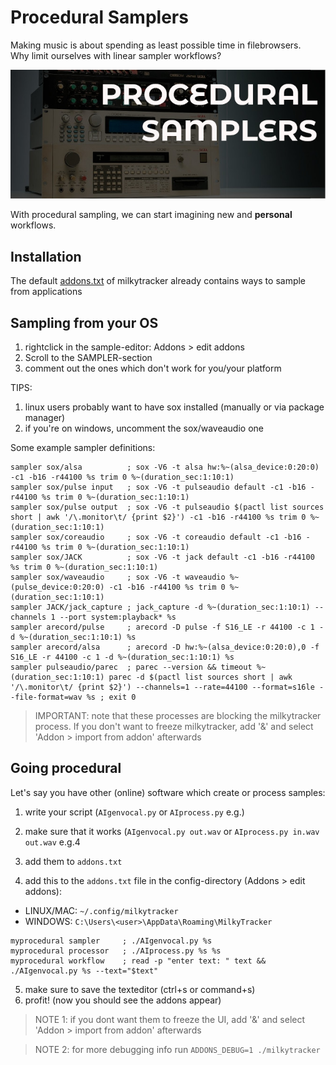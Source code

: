# Procedural Samplers 

Making music is about spending as least possible time in filebrowsers.<br>
Why limit ourselves with linear sampler workflows?

![](screenshot.jpg)

With procedural sampling, we can start imagining new and **personal** workflows.

## Installation

The default [addons.txt](https://github.com/milkytracker/MilkyTracker/blob/master/src/tools/archivewriter.cpp) of milkytracker already contains ways to sample from applications

## Sampling from your OS

1. rightclick in the sample-editor: Addons > edit addons
2. Scroll to the SAMPLER-section
3. comment out the ones which don't work for you/your platform

TIPS:

1. linux users probably want to have sox installed (manually or via package manager)
2. if you're on windows, uncomment the sox/waveaudio one

Some example sampler definitions:

```
sampler sox/alsa          ; sox -V6 -t alsa hw:%~(alsa_device:0:20:0) -c1 -b16 -r44100 %s trim 0 %~(duration_sec:1:10:1)
sampler sox/pulse input   ; sox -V6 -t pulseaudio default -c1 -b16 -r44100 %s trim 0 %~(duration_sec:1:10:1)
sampler sox/pulse output  ; sox -V6 -t pulseaudio $(pactl list sources short | awk '/\.monitor\t/ {print $2}') -c1 -b16 -r44100 %s trim 0 %~(duration_sec:1:10:1)
sampler sox/coreaudio     ; sox -V6 -t coreaudio default -c1 -b16 -r44100 %s trim 0 %~(duration_sec:1:10:1)
sampler sox/JACK          ; sox -V6 -t jack default -c1 -b16 -r44100 %s trim 0 %~(duration_sec:1:10:1)
sampler sox/waveaudio     ; sox -V6 -t waveaudio %~(pulse_device:0:20:0) -c1 -b16 -r44100 %s trim 0 %~(duration_sec:1:10:1)
sampler JACK/jack_capture ; jack_capture -d %~(duration_sec:1:10:1) --channels 1 --port system:playback* %s
sampler arecord/pulse     ; arecord -D pulse -f S16_LE -r 44100 -c 1 -d %~(duration_sec:1:10:1) %s
sampler arecord/alsa      ; arecord -D hw:%~(alsa_device:0:20:0),0 -f S16_LE -r 44100 -c 1 -d %~(duration_sec:1:10:1) %s
sampler pulseaudio/parec  ; parec --version && timeout %~(duration_sec:1:10:1) parec -d $(pactl list sources short | awk '/\.monitor\t/ {print $2}') --channels=1 --rate=44100 --format=s16le --file-format=wav %s ; exit 0
```

> IMPORTANT: note that these processes are blocking the milkytracker process. If you don't want to freeze milkytracker, add '&' and select 'Addon > import from addon' afterwards

## Going procedural

Let's say you have other (online) software which create or process samples:

1. write your script (`AIgenvocal.py` or `AIprocess.py` e.g.)
2. make sure that it works (`AIgenvocal.py out.wav` or `AIprocess.py in.wav out.wav` e.g.4
3. add them to `addons.txt`

4. add this to the `addons.txt` file in the config-directory (Addons > edit addons):

* LINUX/MAC: `~/.config/milkytracker`
* WINDOWS:   `C:\Users\<user>\AppData\Roaming\MilkyTracker`

```
myprocedural sampler     ; ./AIgenvocal.py %s
myprocedural processor   ; ./AIprocess.py %s %s
myprocedural workflow    ; read -p "enter text: " text && ./AIgenvocal.py %s --text="$text"
```

5. make sure to save the texteditor (ctrl+s or command+s)
6. profit! (now you should see the addons appear)

> NOTE 1: if you dont want them to freeze the UI, add '&' and select 'Addon > import from addon' afterwards

> NOTE 2: for more debugging info run `ADDONS_DEBUG=1 ./milkytracker`

